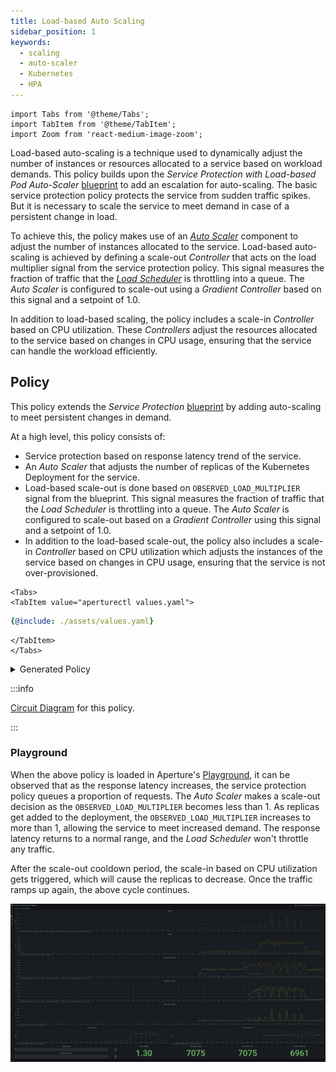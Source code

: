 ```yaml
---
title: Load-based Auto Scaling
sidebar_position: 1
keywords:
  - scaling
  - auto-scaler
  - Kubernetes
  - HPA
---
```


```mdx-code-block
import Tabs from '@theme/Tabs';
import TabItem from '@theme/TabItem';
import Zoom from 'react-medium-image-zoom';
```

Load-based auto-scaling is a technique used to dynamically adjust the number of
instances or resources allocated to a service based on workload demands. This
policy builds upon the _Service Protection with Load-based Pod Auto-Scaler_
[blueprint](/reference/blueprints/policies/service-protection-with-load-based-pod-auto-scaler/average-latency.md)
to add an escalation for auto-scaling. The basic service protection policy
protects the service from sudden traffic spikes. But it is necessary to scale
the service to meet demand in case of a persistent change in load.

To achieve this, the policy makes use of an
[_Auto Scaler_](/concepts/auto-scale/components/auto-scaler.md) component to
adjust the number of instances allocated to the service. Load-based auto-scaling
is achieved by defining a scale-out _Controller_ that acts on the load
multiplier signal from the service protection policy. This signal measures the
fraction of traffic that the
[_Load Scheduler_](/concepts/flow-control/components/load-scheduler.md) is
throttling into a queue. The _Auto Scaler_ is configured to scale-out using a
_Gradient Controller_ based on this signal and a setpoint of 1.0.

In addition to load-based scaling, the policy includes a scale-in _Controller_
based on CPU utilization. These _Controllers_ adjust the resources allocated to
the service based on changes in CPU usage, ensuring that the service can handle
the workload efficiently.

## Policy

This policy extends the _Service Protection_
[blueprint](/reference/blueprints/policies/service-protection-with-load-based-pod-auto-scaler/average-latency.md)
by adding auto-scaling to meet persistent changes in demand.

At a high level, this policy consists of:

- Service protection based on response latency trend of the service.
- An _Auto Scaler_ that adjusts the number of replicas of the Kubernetes
  Deployment for the service.
- Load-based scale-out is done based on `OBSERVED_LOAD_MULTIPLIER` signal from
  the blueprint. This signal measures the fraction of traffic that the _Load
  Scheduler_ is throttling into a queue. The _Auto Scaler_ is configured to
  scale-out based on a _Gradient Controller_ using this signal and a setpoint of
  1.0.
- In addition to the load-based scale-out, the policy also includes a scale-in
  _Controller_ based on CPU utilization which adjusts the instances of the
  service based on changes in CPU usage, ensuring that the service is not
  over-provisioned.

```mdx-code-block
<Tabs>
<TabItem value="aperturectl values.yaml">
```

```yaml
{@include: ./assets/values.yaml}
```

```mdx-code-block
</TabItem>
</Tabs>
```

<details><summary>Generated Policy</summary>
<p>

```yaml
{@include: ./assets/policy.yaml}
```

</p>
</details>

:::info

[Circuit Diagram](./assets/graph.mmd.svg) for this policy.

:::

### Playground

When the above policy is loaded in Aperture's
[Playground](https://github.com/fluxninja/aperture/blob/main/playground/README.md),
it can be observed that as the response latency increases, the service
protection policy queues a proportion of requests. The _Auto Scaler_ makes a
scale-out decision as the `OBSERVED_LOAD_MULTIPLIER` becomes less than 1. As
replicas get added to the deployment, the `OBSERVED_LOAD_MULTIPLIER` increases
to more than 1, allowing the service to meet increased demand. The response
latency returns to a normal range, and the _Load Scheduler_ won't throttle any
traffic.

After the scale-out cooldown period, the scale-in based on CPU utilization gets
triggered, which will cause the replicas to decrease. Once the traffic ramps up
again, the above cycle continues.

<Zoom>

![Auto Scale](./assets/dashboard.png)

</Zoom>
